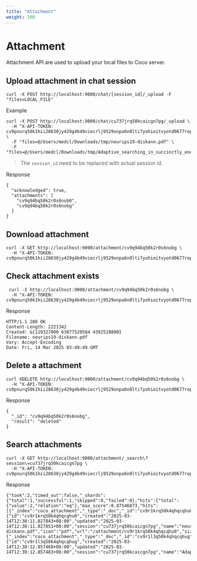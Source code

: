 ```yaml
---
title: "Attachment"
weight: 100
---
```


# Attachment

Attachment API are used to upload your local files to Coco server.

## Upload attachment in chat session

`curl -X POST http://localhost:9000/chat/[session_id]/_upload -F "files=LOCAL_FILE"`

Example
```
curl -X POST http://localhost:9000/chat/cu737jrq50kcaicgn7pg/_upload \
  -H "X-API-TOKEN: cv9pnurq50k1hii28630jy429g4b49viecrlj9529onpa6n0lti7yohioitvyotd0677rop5uszc0cnll03j" \
  -F "files=@/Users/medcl/Downloads/tmp/neurips19-diskann.pdf" \
  -F "files=@/Users/medcl/Downloads/tmp/Adaptive_searching_in_succinctly_encoded.pdf"
```

> The `session_id` need to be replaced with actual session id.

Response
```
{
  "acknowledged": true,
  "attachments": [
    "cv9q94bq50k2r0s6nob0",
    "cv9q94bq50k2r0s6nobg"
  ]
}
```

## Download attachment
```
curl -X GET http://localhost:9000/attachment/cv9q94bq50k2r0s6nobg \
  -H "X-API-TOKEN: cv9pnurq50k1hii28630jy429g4b49viecrlj9529onpa6n0lti7yohioitvyotd0677rop5uszc0cnll03j"
```

## Check attachment exists
```
 curl -I http://localhost:9000/attachment/cv9q94bq50k2r0s6nobg \
  -H "X-API-TOKEN: cv9pnurq50k1hii28630jy429g4b49viecrlj9529onpa6n0lti7yohioitvyotd0677rop5uszc0cnll03j"
```
Response
```
HTTP/1.1 200 OK
Content-Length: 2221342
Created: &{119327000 63877520584 4392528800}
Filename: neurips19-diskann.pdf
Vary: Accept-Encoding
Date: Fri, 14 Mar 2025 03:49:49 GMT
```


## Delete a attachment
```
curl XDELETE http://localhost:9000/attachment/cv9q94bq50k2r0s6nobg \
  -H "X-API-TOKEN: cv9pnurq50k1hii28630jy429g4b49viecrlj9529onpa6n0lti7yohioitvyotd0677rop5uszc0cnll03j"
```
Response
```
{
  "_id": "cv9q94bq50k2r0s6nobg",
  "result": "deleted"
}
```

## Search attachments
```
curl -X GET http://localhost:9000/attachment/_search\?session\=cu737jrq50kcaicgn7pg \
  -H "X-API-TOKEN: cv9pnurq50k1hii28630jy429g4b49viecrlj9529onpa6n0lti7yohioitvyotd0677rop5uszc0cnll03j"
```
Response
```
{"took":2,"timed_out":false,"_shards":{"total":1,"successful":1,"skipped":0,"failed":0},"hits":{"total":{"value":2,"relation":"eq"},"max_score":0.87546873,"hits":[{"_index":"coco_attachment","_type":"_doc","_id":"cv9r1krq50k4qhqcqhu0","_score":0.87546873,"_source":{"id":"cv9r1krq50k4qhqcqhu0","created":"2025-03-14T12:30:11.827843+08:00","updated":"2025-03-14T12:30:11.827851+08:00","session":"cu737jrq50kcaicgn7pg","name":"neurips19-diskann.pdf","icon":"pdf","url":"/attachment/cv9r1krq50k4qhqcqhu0","size":2221342}},{"_index":"coco_attachment","_type":"_doc","_id":"cv9r1l3q50k4qhqcqhug","_score":0.87546873,"_source":{"id":"cv9r1l3q50k4qhqcqhug","created":"2025-03-14T12:30:12.857468+08:00","updated":"2025-03-14T12:30:12.857483+08:00","session":"cu737jrq50kcaicgn7pg","name":"Adaptive_searching_in_succinctly_encoded.pdf","icon":"pdf","url":"/attachment/cv9r1l3q50k4qhqcqhug","size":125382}}]}}
```